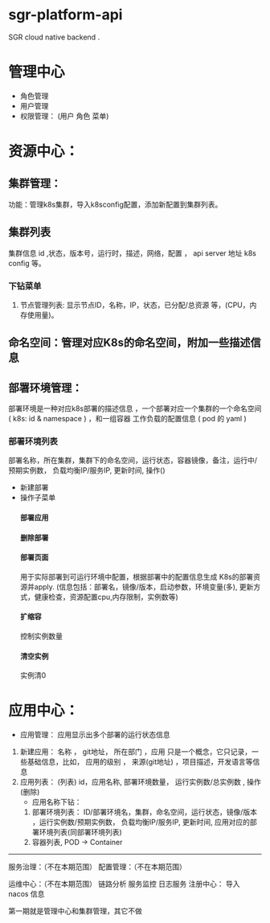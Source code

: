 # sgr-platform-api
SGR cloud native backend .

# 管理中心
* 角色管理
* 用户管理
* 权限管理： (用户 角色 菜单)

# 资源中心：
## 集群管理： 
 功能：管理k8s集群，导入k8sconfig配置，添加新配置到集群列表。  
## 集群列表
集群信息 id ,状态，版本号，运行时，描述，网络，配置 ， api server 地址 k8s config 等。
### 下钻菜单
1. 节点管理列表: 显示节点ID，名称，IP，状态，已分配/总资源 等，(CPU，内存使用量)。

## 命名空间：管理对应K8s的命名空间，附加一些描述信息

## 部署环境管理：
部署环境是一种对应k8s部署的描述信息 ，一个部署对应一个集群的一个命名空间( k8s:  id & namespace ) ，和一组容器 工作负载的配置信息 ( pod 的 yaml )
### 部署环境列表
部署名称，所在集群，集群下的命名空间，运行状态，容器镜像，备注，运行中/预期实例数， 负载均衡IP/服务IP, 更新时间, 操作()
* 新建部署
* 操作子菜单
   #### 部署应用
   #### 删除部署
   #### 部署页面
     用于实际部署到可运行环境中配置，根据部署中的配置信息生成 K8s的部署资源并apply. (信息包括：部署名，镜像/版本，启动参数，环境变量(多), 更新方式，健康检查，资源配置cpu,内存限制，实例数等)
   #### 扩缩容
     控制实例数量
   #### 清空实例
     实例清0
# 应用中心：
* 应用管理：   应用显示出多个部署的运行状态信息 
1. 新建应用： 名称 ， git地址， 所在部门 ，应用 只是一个概念，它只记录，一些基础信息，比如， 应用的级别 ， 来源(git地址) ，项目描述，开发语言等信息
2. 应用列表： (列表) id，应用名称, 部署环境数量， 运行实例数/总实例数  , 操作(删除)
   * 应用名称下钻：
   1. 部署环境列表：
        ID/部署环境名，集群，命名空间，运行状态，镜像/版本 ，运行实例数/预期实例数， 负载均衡IP/服务IP, 更新时间,
        应用对应的部署环境列表(同部署环境列表)
   2. 容器列表, POD -> Container



--------
服务治理：（不在本期范围）
配置管理：（不在本期范围）

运维中心：（不在本期范围）
链路分析
服务监控
日志服务
注册中心： 导入 nacos 信息

第一期就是管理中心和集群管理，其它不做